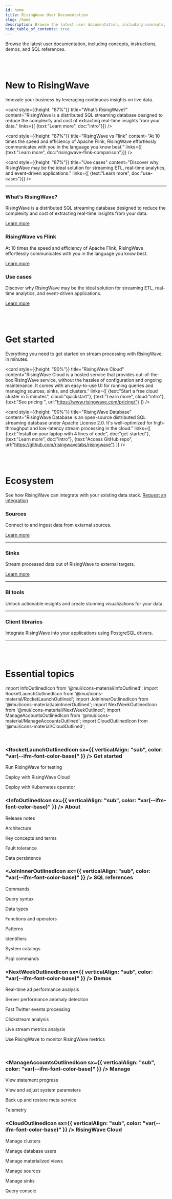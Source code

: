 ```yaml
---
id: home
title: RisingWave User Documentation
slug: /home
description: Browse the latest user documentation, including concepts, instructions, demos, and SQL references.
hide_table_of_contents: true
---
```


Browse the latest user documentation, including concepts, instructions, demos, and SQL references.

<br/><br/>

# New to RisingWave

Innovate your business by leveraging continuous insights on live data.

<grid
 container
 direction="row"
 spacing="15"
 justifyContent="space-between"
 justifyItems="stretch"
 alignItems="stretch">

<grid item xs={12} sm={6} md={4}>

 <card
 style={{height: "87%"}}
 title="What’s RisingWave?"
 content="RisingWave is a distributed SQL streaming database designed to reduce the complexity and cost of extracting real-time insights from your data."
 links={[
 {text:"Learn more", doc:"intro"}]}
 />

</grid>

<grid item xs={12} sm={6} md={4}>

 <card
 style={{height: "87%"}}
 title="RisingWave vs Flink"
 content="At 10 times the speed and efficiency of Apache Flink, RisingWave effortlessly communicates with you in the language you know best."
 links={[
 {text:"Learn more", doc:"risingwave-flink-comparison"}]}
 />
  
</grid>

<grid item xs={12} sm={6} md={4}>

<card
 style={{height: "87%"}}
 title="Use cases"
 content="Discover why RisingWave may be the ideal solution for streaming ETL, real-time analytics, and event-driven applications."
 links={[
 {text:"Learn more", doc:"use-cases"}]}
 />
  
</grid>

</grid>

---

<grid
 container
 direction="row"
 spacing="30"
 justifyContent="space-between"
 justifyItems="stretch"
 alignItems="stretch">

<grid item xs={12} sm={6} md={4}>

### What’s RisingWave?

RisingWave is a distributed SQL streaming database designed to reduce the complexity and cost of extracting real-time insights from your data.

[Learn more](/intro.md)

</grid>

<grid item xs={12} sm={6} md={4}>

### RisingWave vs Flink

At 10 times the speed and efficiency of Apache Flink, RisingWave effortlessly communicates with you in the language you know best.

[Learn more](/risingwave-flink-comparison.md)
  
</grid>

<grid item xs={12} sm={6} md={4}>

### Use cases

Discover why RisingWave may be the ideal solution for streaming ETL, real-time analytics, and event-driven applications.

[Learn more](/use-cases.md)
  
</grid>

</grid>

<br/><br/>

# Get started

Everything you need to get started on stream processing with RisingWave, in minutes.

 <grid
 container
 direction="row"
 spacing="15"
 justifyContent="space-between"
 justifyItems="stretch"
 alignItems="stretch">

<grid item xs={12} sm={6} md={6}>

 <card
 style={{height: "90%"}}
 title="RisingWave Cloud"
 content="RisingWave Cloud is a hosted service that provides out-of-the-box RisingWave service, without the hassles of configuration and ongoing maintenance. It comes with an easy-to-use UI for running queries and managing sources, sinks, and clusters."
 links={[
 {text:"Start a free cloud cluster in 5 minutes", cloud:"quickstart"},
 {text:"Learn more", cloud:"intro"},
 {text:"See pricing ", url:"https://www.risingwave.com/pricing/"}
 ]}
 />

</grid>

<grid item xs={12} sm={6} md={6}>

<card
 style={{height: "90%"}}
 title="RisingWave Database"
 content="RisingWave Database is an open-source distributed SQL streaming database under Apache License 2.0. It's well-optimized for high-throughput and low-latency stream processing in the cloud."
 links={[
 {text:"Install on your laptop with 4 lines of code", doc:"get-started"},
 {text:"Learn more", doc:"intro"},
 {text:"Access GitHub repo", url:"https://github.com/risingwavelabs/risingwave"}
 ]}
 />
  
</grid>

</grid>

<br/><br/>

# Ecosystem

See how RisingWave can integrate with your existing data stack. [Request an integration](/ingestion-overview.md)

### Sources

<grid
 container
 direction="row"
 spacing="20"
 justifyContent="space-between"
 justifyItems="stretch"
 alignItems="stretch">

<grid item xs={12} sm={4} md={4}>

Connect to and ingest data from external sources.

[Learn more](/data-ingestion.md)

</grid>

<grid item xs={12} sm={8} md={8}>

---
  
</grid>

</grid>

### Sinks

<grid
 container
 direction="row"
 spacing="20"
 justifyContent="space-between"
 justifyItems="stretch"
 alignItems="stretch">

<grid item xs={12} sm={4} md={4}>

Stream processed data out of RisingWave to external targets.

[Learn more](/data-delivery.md)

</grid>

<grid item xs={12} sm={8} md={8}>

---
  
</grid>

</grid>

### BI tools

<grid
 container
 direction="row"
 spacing="20"
 justifyContent="space-between"
 justifyItems="stretch"
 alignItems="stretch">

<grid item xs={12} sm={4} md={4}>

Unlock actionable insights and create stunning visualizations for your data.

</grid>

<grid item xs={12} sm={8} md={8}>

---
  
</grid>

</grid>

### Client libraries

<grid
 container
 direction="row"
 spacing="20"
 justifyContent="space-between"
 justifyItems="stretch"
 alignItems="stretch">

<grid item xs={12} sm={4} md={4}>

Integrate RisingWave into your applications using PostgreSQL drivers.

</grid>

<grid item xs={12} sm={8} md={8}>

---
  
</grid>

</grid>

<br/><br/>

# Essential topics

import InfoOutlinedIcon from '@mui/icons-material/InfoOutlined';
import RocketLaunchOutlinedIcon from '@mui/icons-material/RocketLaunchOutlined';
import JoinInnerOutlinedIcon from '@mui/icons-material/JoinInnerOutlined';
import NextWeekOutlinedIcon from '@mui/icons-material/NextWeekOutlined';
import ManageAccountsOutlinedIcon from '@mui/icons-material/ManageAccountsOutlined';
import CloudOutlinedIcon from '@mui/icons-material/CloudOutlined';

<br/>

<grid
 container
 direction="row"
 spacing="15"
 justifyContent="flex-start"
 justifyItems="stretch"
 alignItems="stretch">

<grid item xs={6} sm={6} md={3}>

### <RocketLaunchOutlinedIcon sx={{ verticalAlign: "sub", color: "var(--ifm-font-color-base)" }} /> Get started

Run RisingWave for testing

Deploy with RisingWave Cloud

Deploy with Kubernetes operator
  
</grid>

<grid item xs={6} sm={6} md={3}>

### <InfoOutlinedIcon sx={{ verticalAlign: "sub", color: "var(--ifm-font-color-base)" }} /> About

Release notes

Architecture

Key concepts and terms

Fault tolerance

Data persistence

</grid>

<grid item xs={6} sm={6} md={3}>

### <JoinInnerOutlinedIcon sx={{ verticalAlign: "sub", color: "var(--ifm-font-color-base)" }} /> SQL references

Commands

Query syntax

Data types

Functions and operators

Patterns

Identifiers

System catalogs

Psql commands
  
</grid>

<grid item xs={6} sm={6} md={3}>

### <NextWeekOutlinedIcon sx={{ verticalAlign: "sub", color: "var(--ifm-font-color-base)" }} /> Demos

Real-time ad performance analysis

Server performance anomaly detection

Fast Twitter events processing

Clickstream analysis

Live stream metrics analysis

Use RisingWave to monitor RisingWave metrics

</grid>

</grid>

<br/>

<grid
 container
 direction="row"
 spacing="15"
 justifyContent="flex-start"
 justifyItems="stretch"
 alignItems="stretch">

<grid item xs={6} sm={6} md={3}>

### <ManageAccountsOutlinedIcon sx={{ verticalAlign: "sub", color: "var(--ifm-font-color-base)" }} /> Manage

View statement progress

View and adjust system parameters

Back up and restore meta service

Telemetry
  
</grid>

<grid item xs={6} sm={6} md={3}>

### <CloudOutlinedIcon sx={{ verticalAlign: "sub", color: "var(--ifm-font-color-base)" }} /> RisingWave Cloud

Manage clusters

Manage database users

Manage materialized views

Manage sources

Manage sinks

Query console
  
</grid>

</grid>